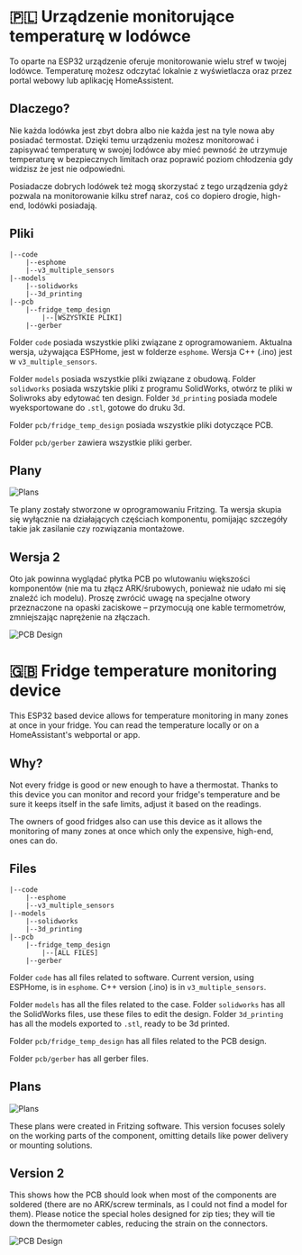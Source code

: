 # 🇵🇱 Urządzenie monitorujące temperaturę w lodówce
To oparte na ESP32 urządzenie oferuje monitorowanie wielu stref w twojej lodówce. Temperaturę możesz odczytać lokalnie z wyświetlacza oraz
przez portal webowy lub aplikację HomeAssistent.

## Dlaczego?
Nie każda lodówka jest zbyt dobra albo nie każda jest na tyle nowa aby posiadać termostat. Dzięki temu urządzeniu możesz monitorować i zapisywać 
temperaturę w swojej lodówce aby mieć pewność że utrzymuje temperaturę w bezpiecznych limitach oraz poprawić poziom chłodzenia gdy widzisz że jest 
nie odpowiedni.

Posiadacze dobrych lodówek też mogą skorzystać z tego urządzenia gdyż pozwala na monitorowanie kilku stref naraz, coś co dopiero drogie, high-end, lodówki 
posiadają.

## Pliki
```
|--code
    |--esphome
    |--v3_multiple_sensors
|--models
    |--solidworks
    |--3d_printing
|--pcb
    |--fridge_temp_design
        |--[WSZYSTKIE PLIKI]
    |--gerber

```
Folder ```code``` posiada wszystkie pliki związane z oprogramowaniem. Aktualna wersja, używająca ESPHome, jest w folderze ```esphome```. Wersja C++ (.ino) jest w
```v3_multiple_sensors```.

Folder ```models``` posiada wszystkie pliki związane z obudową. Folder ```solidworks``` posiada wszytskie pliki z programu SolidWorks, otwórz te pliki 
w Soliwroks aby edytować ten design. Folder ```3d_printing``` posiada modele wyeksportowane do ```.stl```, gotowe do druku 3d.

Folder ```pcb/fridge_temp_design``` posiada wszystkie pliki dotyczące PCB.

Folder `pcb/gerber` zawiera wszystkie pliki gerber.

## Plany

![Plans](pics/plans_scaled.png)

Te plany zostały stworzone w oprogramowaniu Fritzing. Ta wersja skupia się wyłącznie na działających częściach komponentu, pomijając szczegóły takie jak zasilanie czy rozwiązania montażowe.

## Wersja 2

Oto jak powinna wyglądać płytka PCB po wlutowaniu większości komponentów (nie ma tu złącz ARK/śrubowych, ponieważ nie udało mi się znaleźć ich modelu). Proszę zwrócić uwagę na specjalne otwory przeznaczone na opaski zaciskowe – przymocują one kable termometrów, zmniejszając naprężenie na złączach.

![PCB Design](pics/v3_pcblayout_render.png)



# 🇬🇧 Fridge temperature monitoring device
This ESP32 based device allows for temperature monitoring in many zones at once in your fridge. You can read the temperature locally or on a HomeAssistant's
webportal or app.

## Why?
Not every fridge is good or new enough to have a thermostat. Thanks to this device you can monitor and record your fridge's temperature and be sure it
keeps itself in the safe limits, adjust it based on the readings.

The owners of good fridges also can use this device as it allows the monitoring of many zones at once which only the expensive, high-end, ones can do.

## Files
```
|--code
    |--esphome
    |--v3_multiple_sensors
|--models
    |--solidworks
    |--3d_printing
|--pcb
    |--fridge_temp_design
        |--[ALL FILES]
    |--gerber
```

Folder ```code``` has all files related to software. Current version, using ESPHome, is in ```esphome```. C++ version (.ino) is in ```v3_multiple_sensors```.

Folder ```models``` has all the files related to the case. Folder ```solidworks``` has all the SolidWorks files, use these files to edit the design.
Folder ```3d_printing``` has all the models exported to ```.stl```, ready to be 3d printed.

Folder ```pcb/fridge_temp_design``` has all files related to the PCB design. 

Folder `pcb/gerber` has all gerber files. 

## Plans

![Plans](pics/plans_scaled.png)

These plans were created in Fritzing software. This version focuses solely on the working parts of the component, omitting details like power delivery or mounting solutions.

## Version 2

This shows how the PCB should look when most of the components are soldered (there are no ARK/screw terminals, as I could not find a model for them). Please notice the special holes designed for zip ties; they will tie down the thermometer cables, reducing the strain on the connectors.

![PCB Design](pics/v3_pcblayout_render.png)